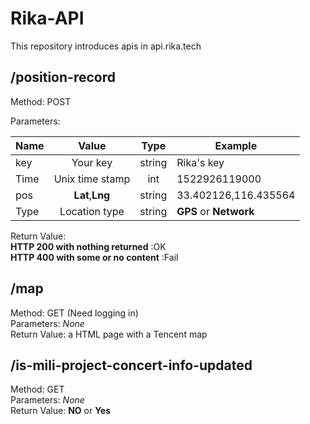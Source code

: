 # Rika-API
This repository introduces apis in api.rika.tech

## /position-record
Method: POST

Parameters:  

Name|Value|Type|Example
-|:-:|:-:|-
key|Your key|string|Rika's key
Time|Unix time stamp|int|1522926119000
pos|**Lat**,**Lng**|string|33.402126,116.435564
Type|Location type|string|**GPS** or **Network**

Return Value:  
**HTTP 200 with nothing returned** :OK  
**HTTP 400 with some or no content** :Fail

## /map

Method: GET (Need logging in)  
Parameters: *None*  
Return Value: a HTML page with a Tencent map

## /is-mili-project-concert-info-updated

Method: GET  
Parameters: *None*  
Return Value: **NO** or **Yes**  
